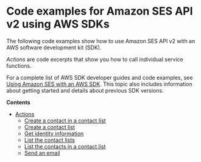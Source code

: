 # Code examples for Amazon SES API v2 using AWS SDKs<a name="service_code_examples_sesv2"></a>

The following code examples show how to use Amazon SES API v2 with an AWS software development kit \(SDK\)\. 

*Actions* are code excerpts that show you how to call individual service functions\.

For a complete list of AWS SDK developer guides and code examples, see [Using Amazon SES with an AWS SDK](sdk-general-information-section.md)\. This topic also includes information about getting started and details about previous SDK versions\.

**Contents**
+ [Actions](service_code_examples_sesv2_actions.md)
  + [Create a contact in a contact list](example_sesv2_CreateContact_section.md)
  + [Create a contact list](example_sesv2_CreateContactList_section.md)
  + [Get identity information](example_sesv2_GetEmailIdentity_section.md)
  + [List the contact lists](example_sesv2_ListContactLists_section.md)
  + [List the contacts in a contact list](example_sesv2_ListContacts_section.md)
  + [Send an email](example_sesv2_SendEmail_section.md)